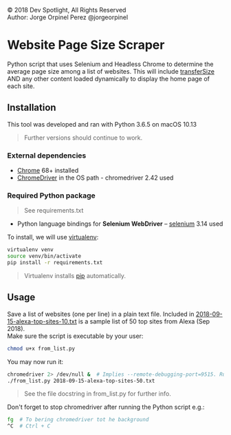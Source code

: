 © 2018 Dev Spotlight, All Rights Reserved  
Author: Jorge Orpinel Perez @jorgeorpinel

# Website Page Size Scraper

Python script that uses Selenium and Headless Chrome to determine the average page size among a list of websites.
This will include [transferSize](https://www.w3.org/TR/resource-timing-2/#dom-performanceresourcetiming-transfersize) AND any other content loaded dynamically to display the home page of each site.

## Installation

This tool was developed and ran with Python 3.6.5 on macOS 10.13

> Further versions should continue to work.

### External dependencies

- [Chrome](https://www.google.com/chrome/) 68+ installed
- [ChromeDriver](https://sites.google.com/a/chromium.org/chromedriver) in the OS path - chromedriver 2.42 used

### Required Python package
> See requirements.txt

- Python language bindings for **Selenium WebDriver** – [selenium](https://seleniumhq.github.io/selenium/docs/api/py/api.html) 3.14 used

To install, we will use [virtualenv](https://virtualenv.pypa.io/en/stable/):
```sh
virtualenv venv
source venv/bin/activate
pip install -r requirements.txt
```
> Virtualenv installs [pip](https://pip.pypa.io/) automatically.

## Usage

Save a list of websites (one per line) in a plain text file. Included in [2018-09-15-alexa-top-sites-10.txt](2018-09-15-alexa-top-sites-50.txt) is a sample list of 50 top sites from Alexa (Sep 2018).  
Make sure the script is executable by your user:
```sh
chmod u+x from_list.py
```
You may now run it:
```sh
chromedriver 2> /dev/null &  # Implies --remote-debugging-port=9515. Runs in background.
./from_list.py 2018-09-15-alexa-top-sites-50.txt
```
> See the file docstring in from_list.py for further info.

Don't forget to stop chromedriver after running the Python script e.g.:
```sh
fg  # To bering chromedriver tot he background
^C  # Ctrl + C
```

